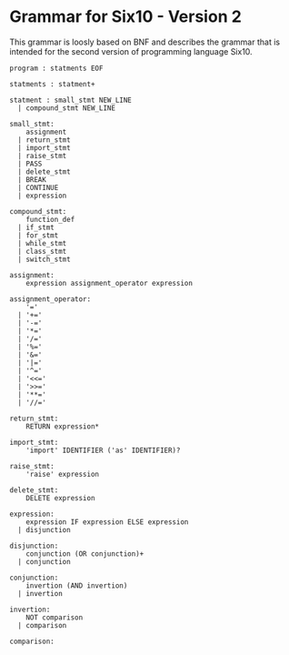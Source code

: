 # Grammar for Six10 - Version 2

This grammar is loosly based on BNF and describes the grammar that is intended for the second version of programming language Six10.

```
program : statments EOF

statments : statment+

statment : small_stmt NEW_LINE
  | compound_stmt NEW_LINE

small_stmt:
    assignment
  | return_stmt
  | import_stmt
  | raise_stmt
  | PASS
  | delete_stmt
  | BREAK
  | CONTINUE
  | expression

compound_stmt:
    function_def
  | if_stmt
  | for_stmt
  | while_stmt
  | class_stmt
  | switch_stmt

assignment:
    expression assignment_operator expression

assignment_operator:
    '='
  | '+='
  | '-='
  | '*='
  | '/='
  | '%='
  | '&='
  | '|='
  | '^='
  | '<<='
  | '>>='
  | '**='
  | '//='

return_stmt:
    RETURN expression*

import_stmt:
    'import' IDENTIFIER ('as' IDENTIFIER)?

raise_stmt:
    'raise' expression

delete_stmt:
    DELETE expression
   
expression:
    expression IF expression ELSE expression
  | disjunction

disjunction:
    conjunction (OR conjunction)+
  | conjunction

conjunction:
    invertion (AND invertion)
  | invertion

invertion:
    NOT comparison
  | comparison

comparison:
    

```